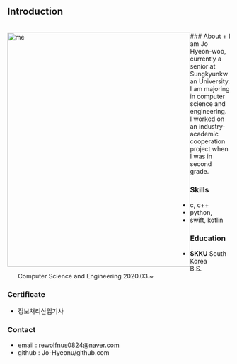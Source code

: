 
## Introduction

<br>
<img src = "조현우.JPG" width = 413px height = 531px title = "me" align = 'left'/>


<div class align = 'left'>
### About
+ I am Jo Hyeon-woo, currently a senior at Sungkyunkwan University.
  <br/>I am majoring in computer science and engineering.
  <br/> I worked on an industry-academic cooperation project when I was in second grade.

### Skills
+ c, c++
+ python, 
+ swift, kotlin

### Education
+ **SKKU** South Korea
  <br/>
  B.S. Computer Science and Engineering 2020.03.~

### Certificate
+ 정보처리산업기사

### Contact
+ email : rewolfnus0824@naver.com
+ github : Jo-Hyeonu/github.com
<div/>
